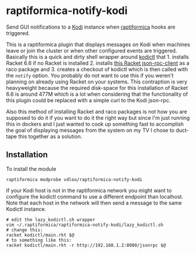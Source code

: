 raptiformica-notify-kodi
========================

Send GUI notifications to a [Kodi](https://github.com/xbmc/xbmc) instance when [raptiformica](http://github.com/vdloo/raptiformica) hooks are triggered. 

This is a raptiformica plugin that displays messages on Kodi when machines leave or join the cluster or when other configured events are triggered. Basically this is a quick and dirty shell wrapper around [kodictl](https://github.com/vdloo/kodictl) that 1. installs Racket 6.6 if no Racket is installed 2. installs [this Racket json-rpc-client](https://github.com/vdloo/json-rpc-client) as a raco package and 3. creates a checkout of kodictl which is then called with the `notify` option. You probably do not want to use this if you weren't planning on already using Racket on your systems. This contraption is very heavyweight because the required disk-space for this installation of Racket 6.6 is around 477M which is a lot when considering that the functionality of this plugin could be replaced with a simple curl to the Kodi json-rpc.

Also this method of installing Racket and raco packages is not how you are supposed to do it if you want to do it the right way but since I'm just running this in dockers and I just wanted to cook up something fast to accomplish the goal of displaying messages from the system on my TV I chose to duct-tape this together as a solution.

## Installation

To install the module
```
raptiformica modprobe vdloo/raptiformica-notify-kodi
```

If your Kodi host is not in the raptiformica network you might want to configure the kodictl command to use a different endpoint than localhost. Note that each host in the network will then send a message to the same Kodictl instance.  

```
# edit the lazy_kodictl.sh wrapper
vim ~/.raptiformica/raptiformica-notify-kodi/lazy_kodictl.sh
# change this:
racket kodictl/main.rkt $@
# to something like this:
racket kodictl/main.rkt -r http://192.168.1.2:8080/jsonrpc $@
```
